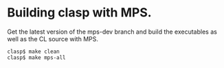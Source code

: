 # Building clasp with MPS.


Get the latest version of the mps-dev branch and build the executables as well as the CL source with MPS.

```
clasp$ make clean
clasp$ make mps-all
```

